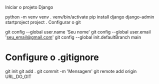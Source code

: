 Iniciar o projeto Django

python -m venv venv
. venv/bin/activate
pip install django
django-admin startproject project .
Configurar o git

git config --global user.name 'Seu nome'
git config --global user.email 'seu_email@gmail.com'
git config --global init.defaultBranch main
# Configure o .gitignore
git init
git add .
git commit -m 'Mensagem'
git remote add origin URL_DO_GIT
